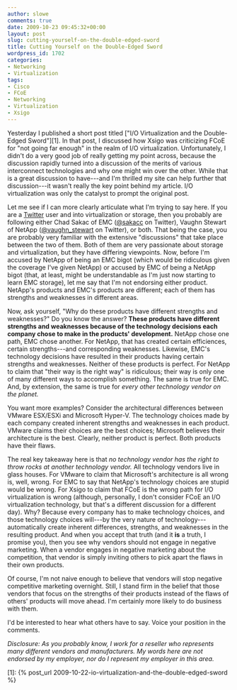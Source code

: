 ```yaml
---
author: slowe
comments: true
date: 2009-10-23 09:45:32+00:00
layout: post
slug: cutting-yourself-on-the-double-edged-sword
title: Cutting Yourself on the Double-Edged Sword
wordpress_id: 1702
categories:
- Networking
- Virtualization
tags:
- Cisco
- FCoE
- Networking
- Virtualization
- Xsigo
---
```


Yesterday I published a short post titled ["I/O Virtualization and the Double-Edged Sword"][1]. In that post, I discussed how Xsigo was criticizing FCoE for "not going far enough" in the realm of I/O virtualization. Unfortunately, I didn't do a very good job of really getting my point across, because the discussion rapidly turned into a discussion of the merits of various interconnect technologies and why one might win over the other. While that is a great discussion to have---and I'm thrilled my site can help further that discussion---it wasn't really the key point behind my article. I/O virtualization was only the catalyst to prompt the original post.

Let me see if I can more clearly articulate what I'm trying to say here. If you are a [Twitter](http://twitter.com) user and into virtualization or storage, then you probably are following either Chad Sakac of EMC ([@sakacc](http://twitter.com/sakacc) on Twitter), Vaughn Stewart of NetApp ([@vaughn_stewart](http://twitter.com/vaughn_stewart) on Twitter), or both. That being the case, you are probably very familiar with the extensive "discussions" that take place between the two of them. Both of them are very passionate about storage and virtualization, but they have differing viewpoints. Now, before I'm accused by NetApp of being an EMC bigot (which would be ridiculous given the coverage I've given NetApp) or accused by EMC of being a NetApp bigot (that, at least, might be understandable as I'm just now starting to learn EMC storage), let me say that I'm not endorsing either product. NetApp's products and EMC's products are different; each of them has strengths and weaknesses in different areas.

Now, ask yourself, "Why do these products have different strengths and weaknesses?" Do you know the answer? **These products have different strengths and weaknesses because of the technology decisions each company chose to make in the products' development.** NetApp chose one path, EMC chose another. For NetApp, that has created certain efficiences, certain strengths---and corresponding weaknesses. Likewise, EMC's technology decisions have resulted in their products having certain strengths and weaknesses. Neither of these products is perfect. For NetApp to claim that "their way is the right way" is ridiculous; their way is only one of many different ways to accomplish something. The same is true for EMC. And, by extension, the same is true for _every other technology vendor on the planet._

You want more examples? Consider the architectural differences between VMware ESX/ESXi and Microsoft Hyper-V. The technology choices made by each company created inherent strengths and weaknesses in each product. VMware claims their choices are the best choices; Microsoft believes their architecture is the best. Clearly, neither product is perfect. Both products have their flaws.

The real key takeaway here is that _no technology vendor has the right to throw rocks at another technology vendor._ All technology vendors live in glass houses. For VMware to claim that Microsoft's architecture is all wrong is, well, wrong. For EMC to say that NetApp's technology choices are stupid would be wrong. For Xsigo to claim that FCoE is the wrong path for I/O virtualization is wrong (although, personally, I don't consider FCoE an I/O virtualization technology, but that's a different discussion for a different day). Why? Because every company has to make technology choices, and those technology choices will---by the very nature of technology---automatically create inherent differences, strengths, and weaknesses in the resulting product. And when you accept that truth (and it **is** a truth, I promise you), then you see why vendors should not engage in negative marketing. When a vendor engages in negative marketing about the competition, that vendor is simply inviting others to pick apart the flaws in their own products.

Of course, I'm not naive enough to believe that vendors will stop negative competitive marketing overnight. Still, I stand firm in the belief that those vendors that focus on the strengths of their products instead of the flaws of others' products will move ahead. I'm certainly more likely to do business with them.

I'd be interested to hear what others have to say. Voice your position in the comments.

_Disclosure: As you probably know, I work for a reseller who represents many different vendors and manufacturers. My words here are not endorsed by my employer, nor do I represent my employer in this area._

[1]: {% post_url 2009-10-22-io-virtualization-and-the-double-edged-sword %}
